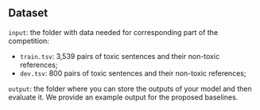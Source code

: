 ## Dataset

`input`: the folder with data needed for corresponding part of the competition:
- `train.tsv`: 3,539 pairs of toxic sentences and their non-toxic references;
- `dev.tsv`: 800 pairs of toxic sentences and their non-toxic references;

`output`: the folder where you can store the outputs of your model and then evaluate it. We provide an example output for the proposed baselines.
